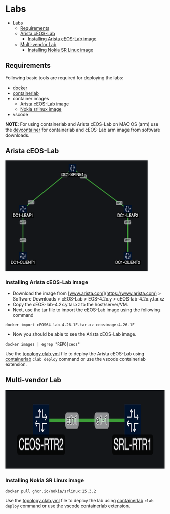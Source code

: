 # Labs

- [Labs](#labs)
  - [Requirements](#requirements)
  - [Arista cEOS-Lab](#arista-ceos-lab)
    - [Installing Arista cEOS-Lab image](#installing-arista-ceos-lab-image)
  - [Multi-vendor Lab](#multi-vendor-lab)
    - [Installing Nokia SR Linux image](#installing-nokia-sr-linux-image)

## Requirements

Following basic tools are required for deploying the labs:

- [docker](https://docs.docker.com/get-started/get-docker/)
- [containerlab](https://containerlab.dev/install/)
- container images
  - [Arista cEOS-Lab image](https://www.arista.com/en/support/software-download)
  - [Nokia srlinux image](https://github.com/nokia/srlinux-container-image/releases)
- vscode

**NOTE**: For using containerlab and Arista cEOS-Lab on MAC OS (arm) use the [devcontainer](https://containerlab.dev/macos/#devcontainer) for containerlab and cEOS-Lab arm image from software downloads.

## Arista cEOS-Lab

<img src="../images/ceos-lab.png" width=450 height=350>

### Installing Arista cEOS-Lab image

- Download the image from [www.arista.com](https://www.arista.com) > Software Downloads > cEOS-Lab > EOS-4.2x.y > cEOS-lab-4.2x.y.tar.xz
- Copy the cEOS-lab-4.2x.y.tar.xz to the host/server/VM.
- Next, use the tar file to import the cEOS-Lab image using the following command

```shell
docker import cEOS64-lab-4.26.1F.tar.xz ceosimage:4.26.1F
```

- Now you should be able to see the Arista cEOS-Lab image.

```shell
docker images | egrep "REPO|ceos"
```

Use the [topology.clab.yml](../labs/arista-ceos/topology.clab.yml) file to deploy the Arista cEOS-Lab using [containerlab](https://containerlab.dev/cmd/deploy/) `clab deploy` command or use the vscode containerlab extension.

## Multi-vendor Lab

<img src="../images/ceos-srl-lab.png" width=700 height=250>

### Installing Nokia SR Linux image

```shell
docker pull ghcr.io/nokia/srlinux:25.3.2
```

Use the [topology.clab.yml](../labs/multi-vendor/topology.clab.yml) file to deploy the lab using [containerlab](https://containerlab.dev/cmd/deploy/) `clab deploy` command or use the vscode containerlab extension.
